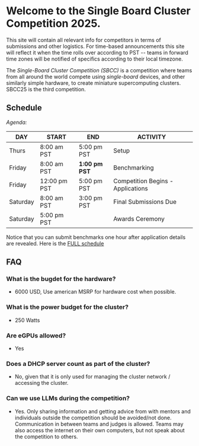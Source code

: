 # Welcome to the Single Board Cluster Competition 2025.

This site will contain all relevant info for competitors in terms of submissions and other logistics. For time-based announcements this site will reflect it when the time rolls over according to PST -- teams in forward time zones will be notified of specifics according to their local timezone.

The _Single-Board Cluster Competition (SBCC)_ is a competition where teams from all around the world compete using _single-board_ devices, and other similarly simple hardware, to create miniature supercomputing clusters. SBCC25 is the third competition. 

## Schedule <a id="schedule"></a>

*Agenda:*

| DAY | START | END | ACTIVITY |
| ---- | ---- | ---- | ---- | 
| Thurs | 8:00 am PST | 5:00 pm PST | Setup |
| Friday | 8:00 am PST | **1:00 pm PST** | Benchmarking |
| Friday | 12:00 pm PST | 5:00 pm PST | Competition Begins - Applications |
| Saturday | 8:00 am PST | 3:00 pm PST | Final Submissions Due |
| Saturday | 5:00 pm PST |   | Awards Ceremony |

Notice that you can submit benchmarks one hour after application details are revealed. Here is the [FULL schedule](./sched.md)

## FAQ <a id="faq"></a>

### What is the bugdet for the hardware?
- 6000 USD, Use american MSRP for hardware cost when possible.

### What is the power budget for the cluster?
- 250 Watts

### Are eGPUs allowed?
- Yes

### Does a DHCP server count as part of the cluster?
- No, given that it is only used for managing the cluster network / accessing the cluster.


### Can we use LLMs during the competition?
- Yes. Only sharing information and getting advice from with mentors and individuals outside the competition should be avoided/not done. Communication in between teams and judges is allowed. Teams may also access the internet on their own computers, but not speak about the competition to others.

